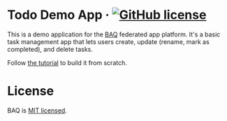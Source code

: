 # Todo Demo App &middot; [![GitHub license](https://img.shields.io/badge/license-MIT-blue.svg)](LICENSE)

This is a demo application for the [BAQ](https://baq.dev) federated app platform. It's a basic task management app that lets users create, update (rename, mark as completed), and delete tasks.

Follow [the tutorial](https://baq.dev/docs/learn/essentials/build-your-first-app) to build it from scratch.

# License

BAQ is [MIT licensed](LICENSE).